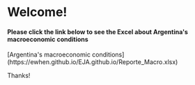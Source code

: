 <h1> Welcome! </h1>
<h4>Please click the link below to see the Excel about Argentina's macroeconomic conditions</h4>
[Argentina's macroeconomic conditions](https://ewhen.github.io/EJA.github.io/Reporte_Macro.xlsx)
<p> Thanks! </p>
